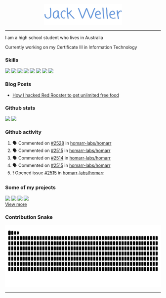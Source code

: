 <p align="center">
    <a href="https://www.jackweller.me/">
        <img src="title.png" width="50%" alt="Jack Weller"></a>
    </a>
</p>

---

I am a high school student who lives in Australia

Currently working on my Certificate III in Information Technology


### Skills

<img src="https://cdn.jsdelivr.net/gh/devicons/devicon@latest/icons/react/react-original.svg" width="10%"></a>
<img src="https://cdn.jsdelivr.net/gh/devicons/devicon@latest/icons/nodejs/nodejs-original.svg" width="10%"></a>
<img src="https://cdn.jsdelivr.net/gh/devicons/devicon@latest/icons/firebase/firebase-original.svg" width="10%"></a>
<img src="https://cdn.jsdelivr.net/gh/devicons/devicon@latest/icons/typescript/typescript-original.svg" width="10%"></a>
<img src="https://cdn.jsdelivr.net/gh/devicons/devicon@latest/icons/vscode/vscode-original.svg" width="10%"></a>
<img src="https://cdn.jsdelivr.net/gh/devicons/devicon@latest/icons/git/git-original.svg" width="10%"></a>
<img src="https://cdn.jsdelivr.net/gh/devicons/devicon@latest/icons/docker/docker-plain.svg" width="10%"></a>
<img src="https://cdn.jsdelivr.net/gh/devicons/devicon@latest/icons/ubuntu/ubuntu-original.svg" width="10%"></a>

    
### Blog Posts

<!-- BLOG-POST-LIST:START -->
- [How I hacked Red Rooster to get unlimited free food](https://www.jackweller.me/blog/redrooster/)
<!-- BLOG-POST-LIST:END -->


### Github stats

<img height=200 src="https://github-readme-stats.vercel.app/api?username=jackwellerreal&show_icons=true&theme=github_dark_dimmed&hide_border=True"> <img height=200 src="https://github-readme-stats.vercel.app/api/top-langs/?username=jackwellerreal&layout=donut&theme=github_dark_dimmed&hide_border=True">


### Github activity

<!--START_SECTION:activity-->
1. 🗣 Commented on [#2528](https://github.com/homarr-labs/homarr/issues/2528#issuecomment-2709294284) in [homarr-labs/homarr](https://github.com/homarr-labs/homarr)
2. 🗣 Commented on [#2515](https://github.com/homarr-labs/homarr/issues/2515#issuecomment-2702986374) in [homarr-labs/homarr](https://github.com/homarr-labs/homarr)
3. 🗣 Commented on [#2514](https://github.com/homarr-labs/homarr/pull/2514#issuecomment-2702879319) in [homarr-labs/homarr](https://github.com/homarr-labs/homarr)
4. 🗣 Commented on [#2515](https://github.com/homarr-labs/homarr/issues/2515#issuecomment-2702846771) in [homarr-labs/homarr](https://github.com/homarr-labs/homarr)
5. ❗ Opened issue [#2515](https://github.com/homarr-labs/homarr/issues/2515) in [homarr-labs/homarr](https://github.com/homarr-labs/homarr)
<!--END_SECTION:activity-->

    
### Some of my projects

<a href="https://github.com/What-Question-Mark/chat"><img src="https://github-readme-stats.vercel.app/api/pin/?username=jackwellerreal&repo=chat&theme=github_dark_dimmed&hide_border=True"></a>
<a href="https://github.com/What-Question-Mark/CampusRoute"><img src="https://github-readme-stats.vercel.app/api/pin/?username=jackwellerreal&repo=CampusRoute&theme=github_dark_dimmed&hide_border=True"></a>
<a href="https://github.com/What-Question-Mark/Konnect"><img src="https://github-readme-stats.vercel.app/api/pin/?username=jackwellerreal&repo=konnect&theme=github_dark_dimmed&hide_border=True"></a>
<a href="https://github.com/What-Question-Mark/nodejs-maze"><img src="https://github-readme-stats.vercel.app/api/pin/?username=jackwellerreal&repo=nodejs-maze&theme=github_dark_dimmed&hide_border=True"></a><br>
<a href="https://github.com/jackwellerreal?tab=repositories">View more</a>


### Contribution Snake

<img height=200 src="https://github.com/jackwellerreal/jackwellerreal/blob/output/snake-dark.svg">

---
